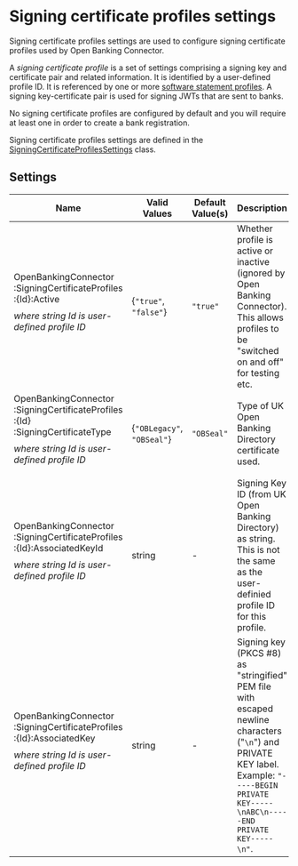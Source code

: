 # Signing certificate profiles settings

Signing certificate profiles settings are used to configure signing certificate profiles used by Open Banking Connector.

A *signing certificate profile* is a set of settings comprising a signing key and certificate pair and related information. It is identified by a user-defined profile ID. It is referenced by one or more [software statement profiles](./software-statement-profiles-settings.md). A signing key-certificate pair is used for signing JWTs that are sent to banks.

No signing certificate profiles are configured by default and you will require at least one in order to create a bank registration.

Signing certificate profiles settings are defined in the [SigningCertificateProfilesSettings](../../src/OpenBanking.Library.Connector/Models/Configuration/SigningCertificateProfilesSettings.cs#L62) class.


## Settings

| Name                                                                                                                                                                           | Valid Values               | Default Value(s) | Description                                                                                                                                                                                                   |
|--------------------------------------------------------------------------------------------------------------------------------------------------------------------------------|----------------------------|------------------|---------------------------------------------------------------------------------------------------------------------------------------------------------------------------------------------------------------|
| OpenBankingConnector<wbr/>:SigningCertificateProfiles<wbr/>:{Id}<wbr/>:Active <p style="margin-top: 10px;"> *where string Id is user-defined profile ID*  </p>                 | {`"true"`, `"false"`}      | `"true"`         | Whether profile is active or inactive (ignored by Open Banking Connector). This allows profiles to be "switched on and off" for testing etc.                                                                  |
| OpenBankingConnector<wbr/>:SigningCertificateProfiles<wbr/>:{Id}<wbr/>:SigningCertificateType <p style="margin-top: 10px;"> *where string Id is user-defined profile ID*  </p> | {`"OBLegacy"`, `"OBSeal"`} | `"OBSeal"`       | Type of UK Open Banking Directory certificate used.                                                                                                                                                           |
| OpenBankingConnector<wbr/>:SigningCertificateProfiles<wbr/>:{Id}<wbr/>:AssociatedKeyId <p style="margin-top: 10px;"> *where string Id is user-defined profile ID*  </p>        | string                     | -                | Signing Key ID (from UK Open Banking Directory) as string. This is not the same as the user-definied profile ID for this profile.                                                                             |
| OpenBankingConnector<wbr/>:SigningCertificateProfiles<wbr/>:{Id}<wbr/>:AssociatedKey <p style="margin-top: 10px;"> *where string Id is user-defined profile ID*  </p>          | string                     | -                | Signing key (PKCS #8) as "stringified" PEM file with escaped newline characters ("`\n`") and PRIVATE KEY label.             Example: `"-----BEGIN PRIVATE KEY-----\nABC\n-----END PRIVATE KEY-----\n"`.       |
